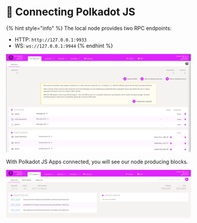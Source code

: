# 🎨 Connecting Polkadot JS

{% hint style="info" %}
The local node provides two RPC endpoints:

* HTTP: `http://127.0.0.1:9933`
* WS: `ws://127.0.0.1:9944`
{% endhint %}

![](../.gitbook/assets/3.png)

With Polkadot JS Apps connected, you will see our node producing blocks.

![](../.gitbook/assets/4.png)

